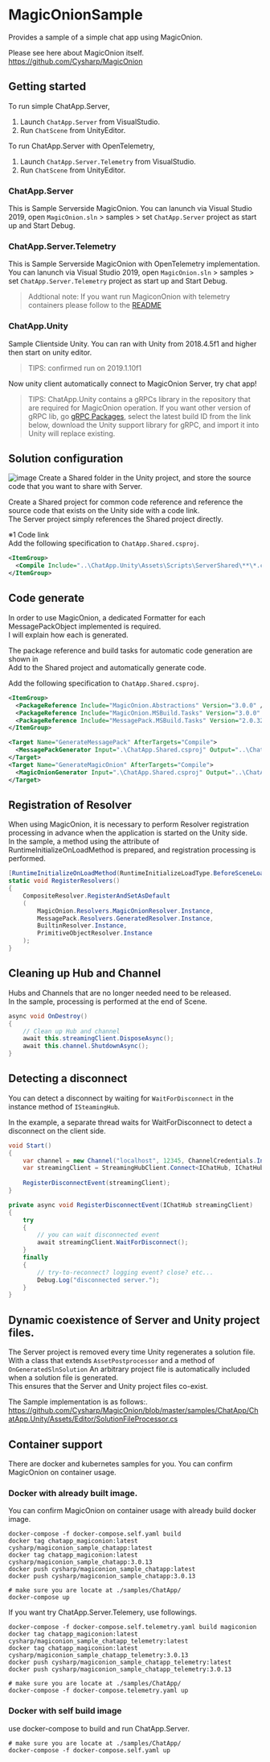 # MagicOnionSample

Provides a sample of a simple chat app using MagicOnion.  

Please see here about MagicOnion itself.  
https://github.com/Cysharp/MagicOnion

## Getting started

To run simple ChatApp.Server, 

1. Launch `ChatApp.Server` from VisualStudio.  
2. Run `ChatScene` from UnityEditor.  

To run ChatApp.Server with OpenTelemetry,

1. Launch `ChatApp.Server.Telemetry` from VisualStudio.  
2. Run `ChatScene` from UnityEditor.  

### ChatApp.Server

This is Sample Serverside MagicOnion.
You can lanunch via Visual Studio 2019, open `MagicOnion.sln` > samples > set `ChatApp.Server` project as start up and Start Debug.

### ChatApp.Server.Telemetry

This is Sample Serverside MagicOnion with OpenTelemetry implementation.
You can lanunch via Visual Studio 2019, open `MagicOnion.sln` > samples > set `ChatApp.Server.Telemetry` project as start up and Start Debug.

> Addtional note: If you want run MagiconOnion with telemetry containers please follow to the [README](https://github.com/Cysharp/MagicOnion#try-visualization-on-localhost)

### ChatApp.Unity

Sample Clientside Unity.
You can ran with Unity from 2018.4.5f1 and higher then start on unity editor.

> TIPS: confirmed run on 2019.1.10f1

Now unity client automatically connect to MagicOnion Server, try chat app!

> TIPS: ChatApp.Unity contains a gRPCs library in the repository that are required for MagicOnion operation. If you want other version of gRPC lib, go [gRPC Packages](https://packages.grpc.io/), select the latest build ID from the link below, download the Unity support library for gRPC, and import it into Unity will replace existing.

## Solution configuration

![image](https://user-images.githubusercontent.com/38392460/71507978-a3ced480-28c9-11ea-9090-8f4ef4ffc306.png)
Create a Shared folder in the Unity project, and store the source code that you want to share with Server.  

Create a Shared project for common code reference and reference the source code that exists on the Unity side with a code link.  
The Server project simply references the Shared project directly.  
  
※1 Code link  
Add the following specification to `ChatApp.Shared.csproj`.
```xml
<ItemGroup>
  <Compile Include="..\ChatApp.Unity\Assets\Scripts\ServerShared\**\*.cs" />
</ItemGroup>
```


## Code generate
In order to use MagicOnion, a dedicated Formatter for each MessagePackObject implemented is required.  
I will explain how each is generated.  
  
The package reference and build tasks for automatic code generation are shown in  
Add to the Shared project and automatically generate code.  
  
Add the following specification to `ChatApp.Shared.csproj`.
```xml
<ItemGroup>
  <PackageReference Include="MagicOnion.Abstractions" Version="3.0.0" />
  <PackageReference Include="MagicOnion.MSBuild.Tasks" Version="3.0.0" PrivateAssets="All" />
  <PackageReference Include="MessagePack.MSBuild.Tasks" Version="2.0.323" PrivateAssets="All" />
</ItemGroup>

<Target Name="GenerateMessagePack" AfterTargets="Compile">
  <MessagePackGenerator Input=".\ChatApp.Shared.csproj" Output="..\ChatApp.Unity\Assets\Scripts\Generated\MessagePack.Generated.cs" />
</Target>
<Target Name="GenerateMagicOnion" AfterTargets="Compile">
  <MagicOnionGenerator Input=".\ChatApp.Shared.csproj" Output="..\ChatApp.Unity\Assets\Scripts\Generated\MagicOnion.Generated.cs" />
</Target>
```


## Registration of Resolver
When using MagicOnion, it is necessary to perform Resolver registration processing in advance when the application is started on the Unity side.  
In the sample, a method using the attribute of RuntimeInitializeOnLoadMethod is prepared, and registration processing is performed.  
```csharp
[RuntimeInitializeOnLoadMethod(RuntimeInitializeLoadType.BeforeSceneLoad)]
static void RegisterResolvers()
{
    CompositeResolver.RegisterAndSetAsDefault
    (
        MagicOnion.Resolvers.MagicOnionResolver.Instance,
        MessagePack.Resolvers.GeneratedResolver.Instance,
        BuiltinResolver.Instance,
        PrimitiveObjectResolver.Instance
    );
}
```

## Cleaning up Hub and Channel
Hubs and Channels that are no longer needed need to be released.  
In the sample, processing is performed at the end of Scene.  
```csharp
async void OnDestroy()
{
    // Clean up Hub and channel
    await this.streamingClient.DisposeAsync();
    await this.channel.ShutdownAsync();
}
```

## Detecting a disconnect
You can detect a disconnect by waiting for `WaitForDisconnect` in the instance method of `ISteamingHub`.  
  
In the example, a separate thread waits for WaitForDisconnect to detect a disconnect on the client side.
```csharp
void Start()
{
    var channel = new Channel("localhost", 12345, ChannelCredentials.Insecure);
    var streamingClient = StreamingHubClient.Connect<IChatHub, IChatHubReceiver>(this.channel, this);
    
    RegisterDisconnectEvent(streamingClient);
}

private async void RegisterDisconnectEvent(IChatHub streamingClient)
{
    try
    {
        // you can wait disconnected event
        await streamingClient.WaitForDisconnect();
    }
    finally
    {
        // try-to-reconnect? logging event? close? etc...
        Debug.Log("disconnected server.");
    }
}
```

## Dynamic coexistence of Server and Unity project files.
The Server project is removed every time Unity regenerates a solution file.  
With a class that extends `AssetPostprocessor` and a method of `OnGeneratedSlnSolution`
An arbitrary project file is automatically included when a solution file is generated.  
This ensures that the Server and Unity project files co-exist.  
  
The Sample implementation is as follows:.
https://github.com/Cysharp/MagicOnion/blob/master/samples/ChatApp/ChatApp.Unity/Assets/Editor/SolutionFileProcessor.cs

## Container support

There are docker and kubernetes samples for you.
You can confirm MagicOnion on container usage.

### Docker with already built image.

You can confirm MagicOnion on container usage with already build docker image.

```shell
docker-compose -f docker-compose.self.yaml build
docker tag chatapp_magiconion:latest cysharp/magiconion_sample_chatapp:latest
docker tag chatapp_magiconion:latest cysharp/magiconion_sample_chatapp:3.0.13
docker push cysharp/magiconion_sample_chatapp:latest
docker push cysharp/magiconion_sample_chatapp:3.0.13
```

```shell
# make sure you are locate at ./samples/ChatApp/
docker-compose up
```

If you want try ChatApp.Server.Telemery, use followings.

```shell
docker-compose -f docker-compose.self.telemetry.yaml build magiconion
docker tag chatapp_magiconion:latest cysharp/magiconion_sample_chatapp_telemetry:latest
docker tag chatapp_magiconion:latest cysharp/magiconion_sample_chatapp_telemetry:3.0.13
docker push cysharp/magiconion_sample_chatapp_telemetry:latest
docker push cysharp/magiconion_sample_chatapp_telemetry:3.0.13
```

```shell
# make sure you are locate at ./samples/ChatApp/
docker-compose -f docker-compose.telemetry.yaml up
```


### Docker with self build image

use docker-compose to build and run ChatApp.Server.

```shell
# make sure you are locate at ./samples/ChatApp/
docker-compose -f docker-compose.self.yaml up
```
